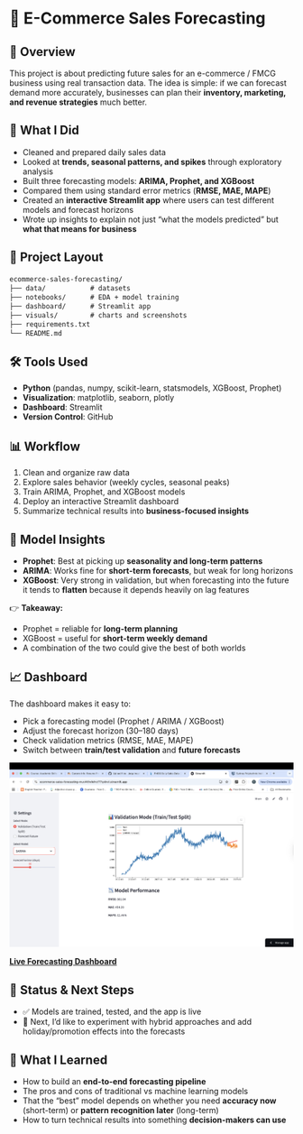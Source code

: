 # 🛒 E-Commerce Sales Forecasting  

## 📌 Overview  
This project is about predicting future sales for an e-commerce / FMCG business using real transaction data. The idea is simple: if we can forecast demand more accurately, businesses can plan their **inventory, marketing, and revenue strategies** much better.  

## 🎯 What I Did  
- Cleaned and prepared daily sales data  
- Looked at **trends, seasonal patterns, and spikes** through exploratory analysis  
- Built three forecasting models: **ARIMA, Prophet, and XGBoost**  
- Compared them using standard error metrics (**RMSE, MAE, MAPE**)  
- Created an **interactive Streamlit app** where users can test different models and forecast horizons  
- Wrote up insights to explain not just “what the models predicted” but **what that means for business**  

## 📂 Project Layout  


```text
ecommerce-sales-forecasting/
├── data/           # datasets
├── notebooks/      # EDA + model training
├── dashboard/      # Streamlit app
├── visuals/        # charts and screenshots
├── requirements.txt
└── README.md
```

## 🛠 Tools Used  
- **Python** (pandas, numpy, scikit-learn, statsmodels, XGBoost, Prophet)  
- **Visualization**: matplotlib, seaborn, plotly  
- **Dashboard**: Streamlit  
- **Version Control**: GitHub  

## 📊 Workflow  
1. Clean and organize raw data  
2. Explore sales behavior (weekly cycles, seasonal peaks)  
3. Train ARIMA, Prophet, and XGBoost models  
4. Deploy an interactive Streamlit dashboard  
5. Summarize technical results into **business-focused insights**  

## 🔮 Model Insights  
- **Prophet**: Best at picking up **seasonality and long-term patterns**  
- **ARIMA**: Works fine for **short-term forecasts**, but weak for long horizons  
- **XGBoost**: Very strong in validation, but when forecasting into the future it tends to **flatten** because it depends heavily on lag features  

👉 **Takeaway:**  
- Prophet = reliable for **long-term planning**  
- XGBoost = useful for **short-term weekly demand**  
- A combination of the two could give the best of both worlds  

## 📈 Dashboard  
The dashboard makes it easy to:  
- Pick a forecasting model (Prophet / ARIMA / XGBoost)  
- Adjust the forecast horizon (30–180 days)  
- Check validation metrics (RMSE, MAE, MAPE)  
- Switch between **train/test validation** and **future forecasts**  

![Dashboard Screenshot](visuals/Screenshot4.PNG)  

[**Live Forecasting Dashboard**](https://ecommerce-sales-forecasting-muvi4tfwfefncf77qxlnvt.streamlit.app/)  


## 🚀 Status & Next Steps  
- ✅ Models are trained, tested, and the app is live  
- 🔄 Next, I’d like to experiment with hybrid approaches and add holiday/promotion effects into the forecasts  

## 📌 What I Learned  
- How to build an **end-to-end forecasting pipeline**  
- The pros and cons of traditional vs machine learning models  
- That the “best” model depends on whether you need **accuracy now** (short-term) or **pattern recognition later** (long-term)  
- How to turn technical results into something **decision-makers can use**  
